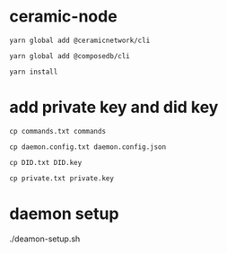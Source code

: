 # ceramic-node

```
yarn global add @ceramicnetwork/cli

yarn global add @composedb/cli

yarn install
```

# add private key and did key

```
cp commands.txt commands

cp daemon.config.txt daemon.config.json

cp DID.txt DID.key

cp private.txt private.key
```

# daemon setup
./deamon-setup.sh


